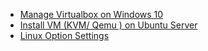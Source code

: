 - [Manage Virtualbox on Windows 10](../virtualbox/)
- [Install VM (KVM/ Qemu ) on Ubuntu Server](../deploy-kvm/)
- [Linux Option Settings](../linux/)
